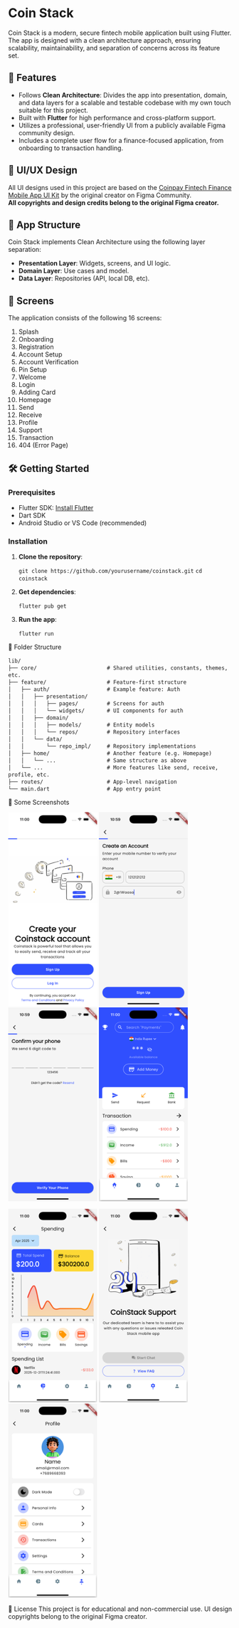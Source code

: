 # Coin Stack

Coin Stack is a modern, secure fintech mobile application built using Flutter. The app is designed with a clean architecture approach, ensuring scalability, maintainability, and separation of concerns across its feature set.

## 🚀 Features

- Follows **Clean Architecture**: Divides the app into presentation, domain, and data layers for a scalable and testable codebase with my own touch suitable for this project.
- Built with **Flutter** for high performance and cross-platform support.
- Utilizes a professional, user-friendly UI from a publicly available Figma community design.
- Includes a complete user flow for a finance-focused application, from onboarding to transaction handling.

## 📱 UI/UX Design

All UI designs used in this project are based on the [Coinpay Fintech Finance Mobile App UI Kit](https://www.figma.com/community/file/1195417779279692347/coinpay-fintech-finance-mobile-app-ui-kit-community) by the original creator on Figma Community.  
**All copyrights and design credits belong to the original Figma creator.**

## 🧱 App Structure

Coin Stack implements Clean Architecture using the following layer separation:

- **Presentation Layer**: Widgets, screens, and UI logic.
- **Domain Layer**: Use cases and model.
- **Data Layer**: Repositories (API, local DB, etc).

## 📄 Screens

The application consists of the following 16 screens:

1. Splash  
2. Onboarding  
3. Registration  
4. Account Setup  
5. Account Verification  
6. Pin Setup  
7. Welcome  
8. Login  
9. Adding Card  
10. Homepage  
11. Send  
12. Receive  
13. Profile  
14. Support  
15. Transaction  
16. 404 (Error Page)

## 🛠️ Getting Started

### Prerequisites

- Flutter SDK: [Install Flutter](https://flutter.dev/docs/get-started/install)
- Dart SDK
- Android Studio or VS Code (recommended)

### Installation

1. **Clone the repository**:

   `git clone https://github.com/yourusername/coinstack.git`
   `cd coinstack`

2. **Get dependencies**:
    
    `flutter pub get`

3. **Run the app**:

    `flutter run`

📂 Folder Structure

```plaintext
lib/
├── core/                      # Shared utilities, constants, themes, etc.
├── feature/                   # Feature-first structure
│   ├── auth/                  # Example feature: Auth
│   │   ├── presentation/
│   │   │   ├── pages/         # Screens for auth
│   │   │   └── widgets/       # UI components for auth
│   │   ├── domain/
│   │   │   ├── models/        # Entity models
│   │   │   └── repos/         # Repository interfaces
│   │   └── data/
│   │       └── repo_impl/     # Repository implementations
│   ├── home/                  # Another feature (e.g. Homepage)
│   │   └── ...                # Same structure as above
│   └── ...                    # More features like send, receive, profile, etc.
├── routes/                    # App-level navigation
└── main.dart                  # App entry point
```


📸 Some Screenshots

<p float="left">
<img src="screenshots/login.png" alt="Login" width="200"/>
<img src="screenshots/signup.png" alt="Signup" width="200"/>
<img src="screenshots/otp.png" alt="OTP" width="200"/>
<img src="screenshots/dashboard.png" alt="Dashboard" width="200"/>
</p>


<p float="left">
<img src="screenshots/history.png" alt="History" width="200"/>
<img src="screenshots/support.png" alt="Support" width="200"/>
<img src="screenshots/profile.png" alt="Profile" width="200"/>
</p>


<!-- ![Login](screenshots/login.png)
![Signup](screenshots/sighup.png)
![OTP](screenshots/otp.png)
![Dashboard](screenshots/dashboard.png)
![History](screenshots/history.png)
![Support](screenshots/support.png)
![Profile](screenshots/profile.png) -->


📜 License
This project is for educational and non-commercial use. UI design copyrights belong to the original Figma creator.